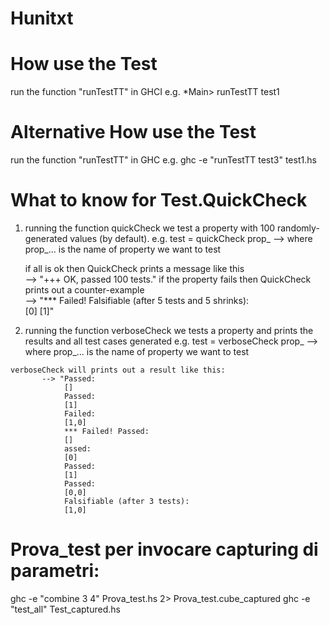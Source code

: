 # Hunitxt


# How use the Test
  run the function "runTestTT" in GHCI
  e.g. *Main> runTestTT test1
# Alternative How use the Test
  run the function "runTestTT" in GHC
  e.g. ghc -e "runTestTT test3" test1.hs 
  
# What to know for Test.QuickCheck
  1) running the function quickCheck we test a property with 100 randomly-generated values (by default).
     e.g. test = quickCheck  prop_   -->  where prop_...   is the name of property we want to test
     
      if all is ok then QuickCheck prints a message like this                
             --> "+++ OK, passed 100 tests."
      if the property fails then QuickCheck prints out a counter-example      
             --> "*** Failed! Falsifiable (after 5 tests and 5 shrinks):    
                      [0]
                      [1]"
                      
  2) running the function verboseCheck we tests a property and prints the results and all test cases generated
    e.g. test = verboseCheck  prop_  -->  where prop_...   is the name of property we want to test
    
    verboseCheck will prints out a result like this:
           --> "Passed:  
                []
                Passed: 
                [1]
                Failed:  
                [1,0]
                *** Failed! Passed:                       
                []
                assed:                                       
                [0]
                Passed:                                       
                [1]
                Passed:                                       
                [0,0]
                Falsifiable (after 3 tests):                  
                [1,0]

# Prova_test per invocare capturing di parametri:
  ghc -e "combine 3 4" Prova_test.hs 2> Prova_test.cube_captured
  ghc -e "test_all" Test_captured.hs